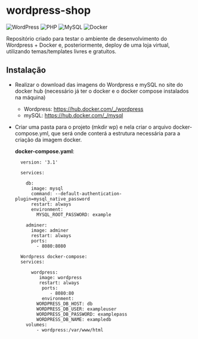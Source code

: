 # wordpress-shop
![WordPress](https://img.shields.io/badge/WordPress-%23117AC9.svg?style=for-the-badge&logo=WordPress&logoColor=white) ![PHP](https://img.shields.io/badge/php-%23777BB4.svg?style=for-the-badge&logo=php&logoColor=white) ![MySQL](https://img.shields.io/badge/mysql-%2300f.svg?style=for-the-badge&logo=mysql&logoColor=white) ![Docker](https://img.shields.io/badge/docker-%230db7ed.svg?style=for-the-badge&logo=docker&logoColor=white)


Repositório criado para testar o ambiente de desenvolvimento do Wordpress + Docker e, posteriormente, deploy de uma loja virtual, utilizando temas/templates livres e gratuitos. 

## Instalação

- Realizar o download das imagens do Wordpress e mySQL no site do docker hub (necessário já ter o docker e o docker compose instalados na máquina)
  - Wordpress:  https://hub.docker.com/_/wordpress
  - mySQL: https://hub.docker.com/_/mysql 

- Criar uma pasta para o projeto (mkdir wp) e nela criar o arquivo docker-compose.yml, que será onde conterá a estrutura necessária para a criação da imagem docker.

  <b>docker-compose.yaml</b>:

        version: '3.1'

        services:

          db:
            image: mysql
            command: --default-authentication-plugin=mysql_native_password
            restart: always
            environment:
              MYSQL_ROOT_PASSWORD: example

          adminer:
            image: adminer
            restart: always
            ports:
              - 8080:8080

        Wordpress docker-compose:
        services:

            wordpress:
               image: wordpress
               restart: always
                ports:
                   - 8080:80
                environment:
              WORDPRESS_DB_HOST: db
              WORDPRESS_DB_USER: exampleuser
              WORDPRESS_DB_PASSWORD: examplepass
              WORDPRESS_DB_NAME: exampledb
          volumes:
              - wordpress:/var/www/html
